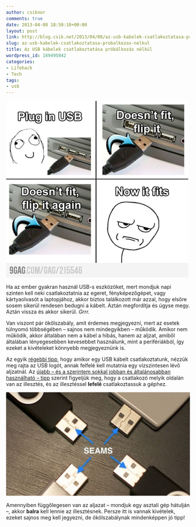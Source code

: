 ```yaml
---
author: csiknor
comments: true
date: 2013-04-08 18:50:10+00:00
layout: post
link: http://blog.csik.net/2013/04/08/az-usb-kabelek-csatlakoztatasa-probalkozas-nelkul/
slug: az-usb-kabelek-csatlakoztatasa-probalkozas-nelkul
title: Az USB kábelek csatlakoztatása próbálkozás nélkül
wordpress_id: 169495842
categories:
- Lifehack
- Tech
tags:
- usb
---
```


[![](/images/215546_700b.jpg)](http://9gag.com/gag/215546/)

Ha az ember gyakran használ USB-s eszközöket, mert mondjuk napi szinten kell neki csatlakoztatnia az egeret, fényképezőgépet, vagy kártyaolvasót a laptopjához, akkor biztos találkozott már azzal, hogy elsőre sosem sikerül rendesen bedugni a kábelt. Aztán megfordítja és úgyse megy. Aztán vissza és akkor sikerül. _Grrr._

Van viszont pár ökölszabály, amit érdemes megjegyezni, mert az esetek túlnyomó többségében – sajnos nem mindegyikben – működik. Amikor nem működik, akkor általában nem a kábel a hibás, hanem az aljzat, amiből általában lényegesebben kevesebbet használunk, mint a perifériákból, így ezeket a kivételeket könnyebb megjegyeznünk is.

Az egyik [régebbi tipp](http://lifehacker.com/5847279/how-to-plug-in-a-usb-cable-correctly-every-time), hogy amikor egy USB kábelt csatlakoztatunk, nézzük meg rajta az USB logót, annak felfelé kell mutatnia egy vízszintesen lévő aljzatnál. Az [újabb – és a szerintem sokkal jobban és általánosabban használható – tipp](http://lifehacker.com/5888073/plug-in-a-usb-cable-the-right-way-the-first-time-every-time-by-looking-at-the-seam) szerint figyeljük meg, hogy a csatlakozó melyik oldalán van az illesztés, és az illesztéssel **lefelé** csatlakoztassuk a géphez.

![](/images/original-w=580.jpg)

Amennyiben függőlegesen van az aljazat – mondjuk egy asztali gép hátulján –, akkor **balra** kell lennie az illesztésnek. Persze itt is vannak kivételek, ezeket sajnos meg kell jegyezni, de ökölszabálynak mindenképpen jó tipp!
